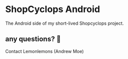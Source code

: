 # ShopCyclops Android

The Android side of my short-lived Shopcyclops project.

## any questions? :jack_o_lantern:
Contact Lemonlemons (Andrew Moe) 
